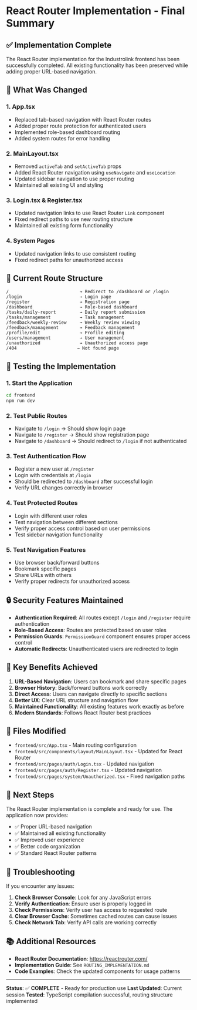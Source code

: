 # React Router Implementation - Final Summary

## ✅ Implementation Complete

The React Router implementation for the Industrolink frontend has been successfully completed. All existing functionality has been preserved while adding proper URL-based navigation.

## 🔧 What Was Changed

### 1. **App.tsx**
- Replaced tab-based navigation with React Router routes
- Added proper route protection for authenticated users
- Implemented role-based dashboard routing
- Added system routes for error handling

### 2. **MainLayout.tsx**
- Removed `activeTab` and `setActiveTab` props
- Added React Router navigation using `useNavigate` and `useLocation`
- Updated sidebar navigation to use proper routing
- Maintained all existing UI and styling

### 3. **Login.tsx & Register.tsx**
- Updated navigation links to use React Router `Link` component
- Fixed redirect paths to use new routing structure
- Maintained all existing form functionality

### 4. **System Pages**
- Updated navigation links to use consistent routing
- Fixed redirect paths for unauthorized access

## 🚀 Current Route Structure

```
/                           → Redirect to /dashboard or /login
/login                      → Login page
/register                   → Registration page
/dashboard                  → Role-based dashboard
/tasks/daily-report         → Daily report submission
/tasks/management           → Task management
/feedback/weekly-review     → Weekly review viewing
/feedback/management        → Feedback management
/profile/edit               → Profile editing
/users/management           → User management
/unauthorized               → Unauthorized access page
/404                       → Not found page
```

## 🧪 Testing the Implementation

### 1. **Start the Application**
```bash
cd frontend
npm run dev
```

### 2. **Test Public Routes**
- Navigate to `/login` → Should show login page
- Navigate to `/register` → Should show registration page
- Navigate to `/dashboard` → Should redirect to `/login` if not authenticated

### 3. **Test Authentication Flow**
- Register a new user at `/register`
- Login with credentials at `/login`
- Should be redirected to `/dashboard` after successful login
- Verify URL changes correctly in browser

### 4. **Test Protected Routes**
- Login with different user roles
- Test navigation between different sections
- Verify proper access control based on user permissions
- Test sidebar navigation functionality

### 5. **Test Navigation Features**
- Use browser back/forward buttons
- Bookmark specific pages
- Share URLs with others
- Verify proper redirects for unauthorized access

## 🔒 Security Features Maintained

- **Authentication Required**: All routes except `/login` and `/register` require authentication
- **Role-Based Access**: Routes are protected based on user roles
- **Permission Guards**: `PermissionGuard` component ensures proper access control
- **Automatic Redirects**: Unauthenticated users are redirected to login

## 🎯 Key Benefits Achieved

1. **URL-Based Navigation**: Users can bookmark and share specific pages
2. **Browser History**: Back/forward buttons work correctly
3. **Direct Access**: Users can navigate directly to specific sections
4. **Better UX**: Clear URL structure and navigation flow
5. **Maintained Functionality**: All existing features work exactly as before
6. **Modern Standards**: Follows React Router best practices

## 📁 Files Modified

- `frontend/src/App.tsx` - Main routing configuration
- `frontend/src/components/layout/MainLayout.tsx` - Updated for React Router
- `frontend/src/pages/auth/Login.tsx` - Updated navigation
- `frontend/src/pages/auth/Register.tsx` - Updated navigation
- `frontend/src/pages/system/Unauthorized.tsx` - Fixed navigation paths

## 🚀 Next Steps

The React Router implementation is complete and ready for use. The application now provides:

- ✅ Proper URL-based navigation
- ✅ Maintained all existing functionality
- ✅ Improved user experience
- ✅ Better code organization
- ✅ Standard React Router patterns

## 🐛 Troubleshooting

If you encounter any issues:

1. **Check Browser Console**: Look for any JavaScript errors
2. **Verify Authentication**: Ensure user is properly logged in
3. **Check Permissions**: Verify user has access to requested route
4. **Clear Browser Cache**: Sometimes cached routes can cause issues
5. **Check Network Tab**: Verify API calls are working correctly

## 📚 Additional Resources

- **React Router Documentation**: https://reactrouter.com/
- **Implementation Guide**: See `ROUTING_IMPLEMENTATION.md`
- **Code Examples**: Check the updated components for usage patterns

---

**Status**: ✅ **COMPLETE** - Ready for production use
**Last Updated**: Current session
**Tested**: TypeScript compilation successful, routing structure implemented
